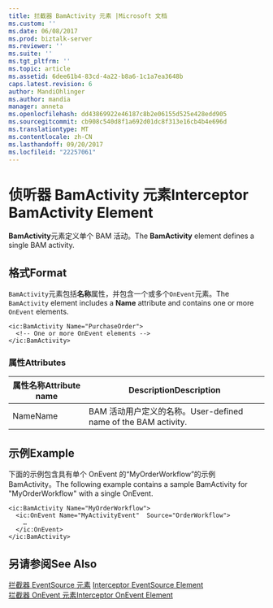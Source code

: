 ```yaml
---
title: 拦截器 BamActivity 元素 |Microsoft 文档
ms.custom: ''
ms.date: 06/08/2017
ms.prod: biztalk-server
ms.reviewer: ''
ms.suite: ''
ms.tgt_pltfrm: ''
ms.topic: article
ms.assetid: 6dee61b4-83cd-4a22-b8a6-1c1a7ea3648b
caps.latest.revision: 6
author: MandiOhlinger
ms.author: mandia
manager: anneta
ms.openlocfilehash: dd43869922e46187c8b2e06155d525e428edd905
ms.sourcegitcommit: cb908c540d8f1a692d01dc8f313e16cb4b4e696d
ms.translationtype: MT
ms.contentlocale: zh-CN
ms.lasthandoff: 09/20/2017
ms.locfileid: "22257061"
---
```

# <a name="interceptor-bamactivity-element"></a><span data-ttu-id="6959c-102">侦听器 BamActivity 元素</span><span class="sxs-lookup"><span data-stu-id="6959c-102">Interceptor BamActivity Element</span></span>
<span data-ttu-id="6959c-103">**BamActivity**元素定义单个 BAM 活动。</span><span class="sxs-lookup"><span data-stu-id="6959c-103">The **BamActivity** element defines a single BAM activity.</span></span>  
  
## <a name="format"></a><span data-ttu-id="6959c-104">格式</span><span class="sxs-lookup"><span data-stu-id="6959c-104">Format</span></span>  
 <span data-ttu-id="6959c-105">`BamActivity`元素包括**名称**属性，并包含一个或多个`OnEvent`元素。</span><span class="sxs-lookup"><span data-stu-id="6959c-105">The `BamActivity` element includes a **Name** attribute and contains one or more `OnEvent` elements.</span></span>  
  
```  
<ic:BamActivity Name="PurchaseOrder">  
  <!-- One or more OnEvent elements -->  
</ic:BamActivity>   
```  
  
### <a name="attributes"></a><span data-ttu-id="6959c-106">属性</span><span class="sxs-lookup"><span data-stu-id="6959c-106">Attributes</span></span>  
  
|<span data-ttu-id="6959c-107">属性名称</span><span class="sxs-lookup"><span data-stu-id="6959c-107">Attribute name</span></span>|<span data-ttu-id="6959c-108">Description</span><span class="sxs-lookup"><span data-stu-id="6959c-108">Description</span></span>|  
|--------------------|-----------------|  
|<span data-ttu-id="6959c-109">Name</span><span class="sxs-lookup"><span data-stu-id="6959c-109">Name</span></span>|<span data-ttu-id="6959c-110">BAM 活动用户定义的名称。</span><span class="sxs-lookup"><span data-stu-id="6959c-110">User-defined name of the BAM activity.</span></span>|  
  
## <a name="example"></a><span data-ttu-id="6959c-111">示例</span><span class="sxs-lookup"><span data-stu-id="6959c-111">Example</span></span>  
 <span data-ttu-id="6959c-112">下面的示例包含具有单个 OnEvent 的“MyOrderWorkflow”的示例 BamActivity。</span><span class="sxs-lookup"><span data-stu-id="6959c-112">The following example contains a sample BamActivity for "MyOrderWorkflow" with a single OnEvent.</span></span>  
  
```  
<ic:BamActivity Name="MyOrderWorkflow">  
  <ic:OnEvent Name="MyActivityEvent"  Source="OrderWorkflow">  
    …  
  </ic:OnEvent>  
</ic:BamActivity>  
```  
  
## <a name="see-also"></a><span data-ttu-id="6959c-113">另请参阅</span><span class="sxs-lookup"><span data-stu-id="6959c-113">See Also</span></span>  
 <span data-ttu-id="6959c-114">[拦截器 EventSource 元素](../core/interceptor-eventsource-element.md) </span><span class="sxs-lookup"><span data-stu-id="6959c-114">[Interceptor EventSource Element](../core/interceptor-eventsource-element.md) </span></span>  
 [<span data-ttu-id="6959c-115">拦截器 OnEvent 元素</span><span class="sxs-lookup"><span data-stu-id="6959c-115">Interceptor OnEvent Element</span></span>](../core/interceptor-onevent-element.md)